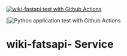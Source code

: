 <!-- Github actions build -->
[![wiki-fastapi test with Github Actions](https://github.com/Bee0933/wiki-fatsapi-/actions/workflows/wiki-action.yml/badge.svg)](https://github.com/Bee0933/wiki-fatsapi-/actions/workflows/wiki-action.yml)

<!-- AWS ECR Build -->
[![Python application test with Github Actions](https://codebuild.us-east-2.amazonaws.com/badges?uuid=eyJlbmNyeXB0ZWREYXRhIjoiWEZnQ1dQZ0R1emQ0VXJwMWh0c3BlMkFYRzZkbTgrRDIycm1SZVBFVlFxQU9WNXRIVjlUYVVHZnNrSTcxQjA1emdXeE9mQVZmTXp5cHVVTnlYTUxiU2RNPSIsIml2UGFyYW1ldGVyU3BlYyI6ImN0UTZjNXRTVldKSkNzSWciLCJtYXRlcmlhbFNldFNlcmlhbCI6MX0%3D&branch=main)


# wiki-fatsapi- Service
